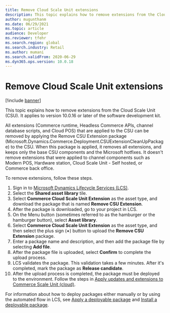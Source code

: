 ```yaml
---
title: Remove Cloud Scale Unit extensions
description: This topic explains how to remove extensions from the Cloud Scale Unit (CSU).
author: mugunthanm 
ms.date: 06/29/2021
ms.topic: article
audience: Developer
ms.reviewer: tfehr
ms.search.region: global
ms.search.industry: Retail
ms.author: mumani
ms.search.validFrom: 2020-06-29
ms.dyn365.ops.version: 10.0.18
---
```


# Remove Cloud Scale Unit extensions

[!include [banner](../../includes/banner.md)]

This topic explains how to remove extensions from the Cloud Scale Unit (CSU). It applies to version 10.0.16 or later of the software development kit.

All extensions (Commerce runtime, Headless Commerce APIs, channel database scripts, and Cloud POS) that are applied to the CSU can be removed by applying the Remove CSU Extension package (Microsoft.Dynamics.Commerce.Deployment.CSUExtensionCleanUpPackage) to the CSU. When this package is applied, it removes all extensions, and keeps only the base CSU components and the Microsoft hotfixes. It doesn't remove extensions that were applied to channel components such as Modern POS, Hardware station, Cloud Scale Unit - Self hosted, or Commerce back office.

To remove extensions, follow these steps.

1. Sign in to [Microsoft Dynamics Lifecycle Services (LCS)](https://lcs.dynamics.com/v2).
2. Select the **Shared asset library** tile.
3. Select **Commerce Cloud Scale Unit Extension** as the asset type, and download the package that is named **Remove CSU Extension**.
4. After the package is downloaded, go to your project in LCS.
5. On the Menu button (sometimes referred to as the hamburger or the hamburger button), select **Asset library**.
6. Select **Commerce Cloud Scale Unit Extension** as the asset type, and then select the plus sign (**+**) button to upload the **Remove CSU Extension** package.
7. Enter a package name and description, and then add the package file by selecting **Add file**.
8. After the package file is uploaded, select **Confirm** to complete the upload process.
9. LCS validates the package. This validation takes a few minutes. After it's completed, mark the package as **Release candidate**.
10. After the upload process is completed, the package must be deployed to the environment. Follow the steps in [Apply updates and extensions to Commerce Scale Unit (cloud)](../../../fin-ops-core/dev-itpro/deployment/update-retail-channel.md).

For information about how to deploy packages either manually or by using the automated flow in LCS, see [Apply a deployable package](../../../fin-ops-core/dev-itpro/deployment/apply-deployable-package-system.md) and [Install a deployable package](../../../fin-ops-core/dev-itpro/deployment/install-deployable-package.md).
